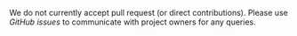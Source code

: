 We do not currently accept pull request (or direct contributions). Please use *GitHub issues* to communicate with project owners for any queries.